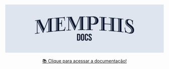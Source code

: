 [![Clique para acessar a documentação](./profile/docs.png)](https://memphisroleplay.github.io)
<p align='center'>
<a href='https://memphisroleplay.github.io'>📚 Clique para acessar a documentação!</a>
</p>
